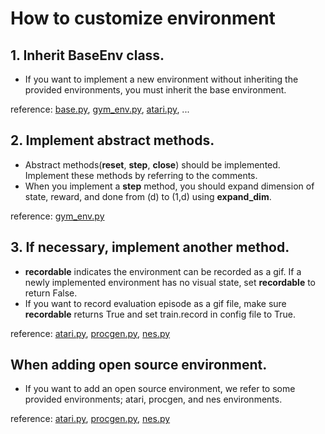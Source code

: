 # How to customize environment

## 1. Inherit BaseEnv class.
- If you want to implement a new environment without inheriting the provided environments, you must inherit the base environment.

reference: [base.py](./base.py), [gym_env.py](./gym_env.py), [atari.py](./atari.py), ...

## 2. Implement abstract methods.
- Abstract methods(__reset__, __step__, __close__) should be implemented. Implement these methods by referring to the comments.
- When you implement a __step__ method, you should expand dimension of state, reward, and done from (d) to (1,d) using __expand_dim__.

reference: [gym_env.py](./gym_env.py)

## 3. If necessary, implement another method.
- __recordable__ indicates the environment can be recorded as a gif. If a newly implemented environment has no visual state, set __recordable__ to return False. 
- If you want to record evaluation episode as a gif file, make sure __recordable__ returns True and set train.record in config file to True.

reference: [atari.py](./atari.py), [procgen.py](./procgen.py), [nes.py](./nes.py)

## When adding open source environment.
- If you want to add an open source environment, we refer to some provided environments; atari, procgen, and nes environments.

reference: [atari.py](./atari.py), [procgen.py](./procgen.py), [nes.py](./nes.py)

